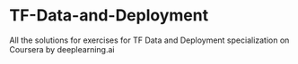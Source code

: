 # TF-Data-and-Deployment

All the solutions for exercises for TF Data and Deployment specialization on Coursera by deeplearning.ai
